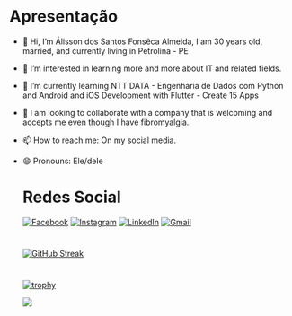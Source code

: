   # Apresentação
- 👋 Hi, I’m Álisson dos Santos Fonsêca Almeida, I am 30 years old, married, and currently living in Petrolina - PE
- 👀 I’m interested in learning more and more about IT and related fields.
- 🌱 I’m currently learning NTT DATA - Engenharia de Dados com Python and Android and iOS Development with Flutter - Create 15 Apps
- 💞️ I am looking to collaborate with a company that is welcoming and accepts me even though I have fibromyalgia.
- 📫 How to reach me: On my social media.
- 😄 Pronouns: Ele/dele

  # Redes Social
  [![Facebook](https://img.shields.io/badge/Facebook-1877F2?style=for-the-badge&logo=facebook&logoColor=white)](https://www.facebook.com/Alisson.S.Fonseca.Almeida/)
  [![Instagram](https://img.shields.io/badge/-Instagram-%23E4405F?style=for-the-badge&logo=instagram&logoColor=white)](https://www.instagram.com/sr.frash/)
  [![LinkedIn](https://img.shields.io/badge/LinkedIn-0077B5?style=for-the-badge&logo=linkedin&logoColor=white)](https://www.linkedin.com/in/alisson-fonseca/)
  [![Gmail](https://img.shields.io/badge/Gmail-333333?style=for-the-badge&logo=gmail&logoColor=red)](mailto:frash.dev@gmail.com)

  # 
  [![GitHub Streak](https://streak-stats.demolab.com/?user=Alisson-Fonseca-Frash&theme=bear&background=000&border=30A3DC&dates=FFF)](https://git.io/streak-stats)

  #
  [![trophy](https://github-profile-trophy.vercel.app/?username=Alisson-Fonseca-Frash&theme=matrix)](https://github.com/ryo-ma/github-profile-trophy)


  ![](https://komarev.com/ghpvc/?username=Alisson-Fonseca-Frash&color=blueviolet)

<!---
Alisson-Fonseca-Frash/Alisson-Fonseca-Frash is a ✨ special ✨ repository because its `README.md` (this file) appears on your GitHub profile.
You can click the Preview link to take a look at your changes.
--->
